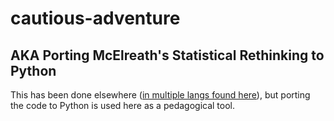 # cautious-adventure

## AKA Porting McElreath's Statistical Rethinking to Python

This has been done elsewhere ([in multiple langs found here](https://xcelab.net/rm/statistical-rethinking/)), but porting the code to Python is used here as a pedagogical tool.  